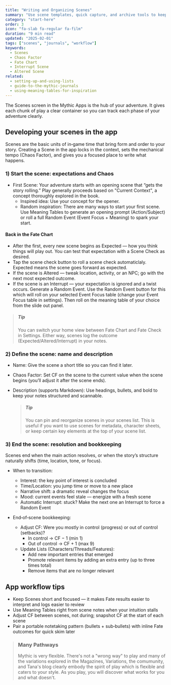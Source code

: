 ```yaml
---
title: "Writing and Organizing Scenes"
summary: "Use scene templates, quick capture, and archive tools to keep Mythic adventures flowing."
category: "start-here"
order: 3
icon: "fa-slab fa-regular fa-film"
duration: "9 min read"
updated: "2025-02-01"
tags: ["scenes", "journals", "workflow"]
keywords:
  - Scenes
  - Chaos Factor
  - Fate Chart
  - Interrupt Scene
  - Altered Scene
related:
  - setting-up-and-using-lists
  - guide-to-the-mythic-journals
  - using-meaning-tables-for-inspiration
---
```


The Scenes screen in the Mythic Apps is the hub of your adventure. It gives each chunk of play a clear container so you can track each phase of your adventure clearly.

## Developing your scenes in the app

Scenes are the basic units of in‑game time that bring form and order to your story. Creating a Scene in the app locks in the context, sets the mechanical tempo (Chaos Factor), and gives you a focused place to write what happens.

### 1) Start the scene: expectations and Chaos

- First Scene: Your adventure starts with an opening scene that “gets the story rolling.” Play generally proceeds based on "Current Context", a concept thoroughly explored in the book.
  - Inspired idea: Use your concept for the opener.
  - Random inspiration: There are many ways to start your first scene. Use Meaning Tables to generate an opening prompt (Action/Subject) or roll a full Random Event (Event Focus + Meaning) to spark your start.

#### Back in the Fate Chart
-  After the first, every new scene begins as Expected — how you think things will play out. You can test that expectation with a Scene Check as desired.
  - Tap the scene check button to roll a scene check automaticlaly. Expected means the scene goes forward as expected.
  - If the scene is Altered — tweak location, activity, or an NPC; go with the next most expected outcome.
  - If the scene is an Interrupt — your expectation is ignored and a twist occurs. Generate a Random Event. Use the Random Event button for this which will roll on your selected Event Focus table (change your Event Focus table in settings). Then roll on the meaning table of your choice from the slide out panel.

> ##### Tip
> You can switch your home view between Fate Chart and Fate Check in Settings. Either way, scenes log the outcome (Expected/Altered/Interrupt) in your notes.

### 2) Define the scene: name and description

- Name: Give the scene a short title so you can find it later.
- Chaos Factor: Set CF on the scene to the current value when the scene begins (you’ll adjust it after the scene ends).
- Description (supports Markdown): Use headings, bullets, and bold to keep your notes structured and scannable.

  > ##### Tip
  > You can pin and reorganize scenes in your scenes list. This is useful if you want to use scenes for metadata, character sheets, or keep certain key elements at the top of your scene list.

### 3) End the scene: resolution and bookkeeping

Scenes end when the main action resolves, or when the story’s structure naturally shifts (time, location, tone, or focus).

- When to transition:
  - Interest: the key point of interest is concluded
  - Time/Location: you jump time or move to a new place
  - Narrative shift: a dramatic reveal changes the focus
  - Mood: current events feel stale — energize with a fresh scene
  - Automatic Interrupt: stuck? Make the next one an Interrupt to force a Random Event

- End‑of‑scene bookkeeping:
  - Adjust CF: Were you mostly in control (progress) or out of control (setbacks)?
    - In control → CF − 1 (min 1)
    - Out of control → CF + 1 (max 9)
  - Update Lists (Characters/Threads/Features):
    - Add new important entries that emerged
    - Promote relevant items by adding an extra entry (up to three times total)
    - Remove items that are no longer relevant

## App workflow tips

- Keep Scenes short and focused — it makes Fate results easier to interpret and logs easier to review
- Use Meaning Tables right from scene notes when your intuition stalls
- Adjust CF between scenes, not during; snapshot CF at the start of each scene
- Pair a portable notetaking pattern (bullets + sub‑bullets) with inline Fate outcomes for quick skim later

> ### Many Pathways
> Mythic is very flexible. There's not a "wrong way" to play and many of the variations explored in the Magazines, Variations, the comumunity, and Tana's blog clearly embody the spirit of play which is flexible and caters to your style. As you play, you will discover what works for you and what doesn't. 
